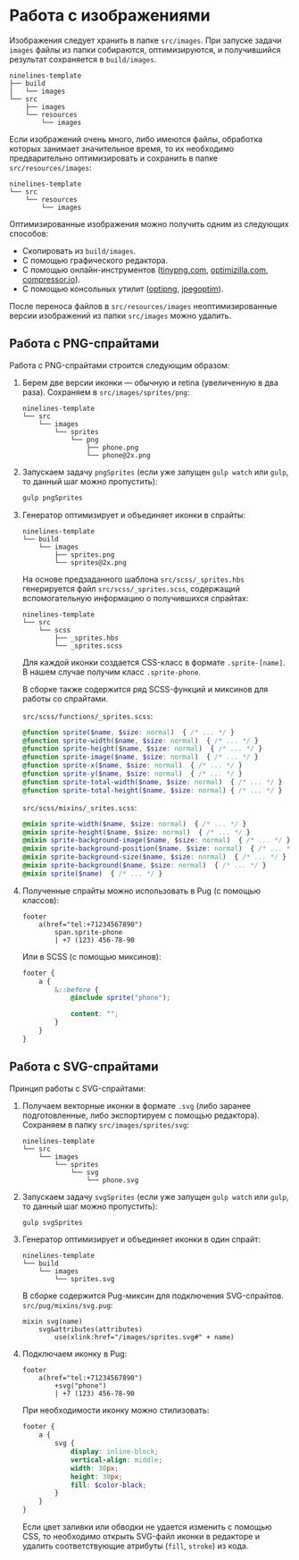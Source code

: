 # Работа с изображениями

Изображения следует хранить в папке `src/images`.
При запуске задачи `images` файлы из папки собираются, оптимизируются, и получившийся результат сохраняется в `build/images`.

```text
ninelines-template
├── build
│   └── images
└── src
    ├── images
    └── resources
        └── images
```

Если изображений очень много, либо имеются файлы, обработка которых занимает значительное время, то их необходимо предварительно оптимизировать и сохранить в папке `src/resources/images`:

```text
ninelines-template
└── src
    └── resources
        └── images
```

Оптимизированные изображения можно получить одним из следующих способов:

* Скопировать из `build/images`.
* С помощью графического редактора.
* С помощью онлайн-инструментов ([tinypng.com](https://tinypng.com), [optimizilla.com](http://optimizilla.com/ru/), [compressor.io](https://compressor.io/)).
* С помощью консольных утилит ([optipng](http://optipng.sourceforge.net/), [jpegoptim](https://ruhighload.com/post/Jpegoptim)).

После переноса файлов в `src/resources/images` неоптимизированные версии изображений из папки `src/images` можно удалить.

## Работа с PNG-спрайтами

Работа с PNG-спрайтами строится следующим образом:

1. Берем две версии иконки — обычную и retina (увеличенную в два раза).
   Сохраняем в `src/images/sprites/png`:

   ```text
   ninelines-template
   └── src
       └── images
           └── sprites
               └── png
                   ├── phone.png
                   └── phone@2x.png
   ```

2. Запускаем задачу `pngSprites` (если уже запущен `gulp watch` или `gulp`, то данный шаг можно пропустить):

   ```bash
   gulp pngSprites
   ```

3. Генератор оптимизирует и объединяет иконки в спрайты:

   ```text
   ninelines-template
   └── build
       └── images
           ├── sprites.png
           └── sprites@2x.png
   ```

   На основе предзаданного шаблона `src/scss/_sprites.hbs` генерируется файл `src/scss/_sprites.scss`, содержащий вспомогательную информацию о получившихся спрайтах:

   ```text
   ninelines-template
   └── src
       └── scss
           ├── _sprites.hbs
           └── _sprites.scss
   ```

   Для каждой иконки создается CSS-класс в формате `.sprite-[name]`.
   В нашем случае получим класс `.sprite-phone`.

   В сборке также содержится ряд SCSS-функций и миксинов для работы со спрайтами.

   `src/scss/functions/_sprites.scss`:

   ```scss
   @function sprite($name, $size: normal)  { /* ... */ }
   @function sprite-width($name, $size: normal)  { /* ... */ }
   @function sprite-height($name, $size: normal)  { /* ... */ }
   @function sprite-image($name, $size: normal)  { /* ... */ }
   @function sprite-x($name, $size: normal)  { /* ... */ }
   @function sprite-y($name, $size: normal)  { /* ... */ }
   @function sprite-total-width($name, $size: normal)  { /* ... */ }
   @function sprite-total-height($name, $size: normal) { /* ... */ }
   ```

   `src/scss/mixins/_srites.scss`:

   ```scss
   @mixin sprite-width($name, $size: normal)  { /* ... */ }
   @mixin sprite-height($name, $size: normal)  { /* ... */ }
   @mixin sprite-background-image($name, $size: normal)  { /* ... */ }
   @mixin sprite-background-position($name, $size: normal)  { /* ... */ }
   @mixin sprite-background-size($name, $size: normal)  { /* ... */ }
   @mixin sprite-background($name, $size: normal)  { /* ... */ }
   @mixin sprite($name)  { /* ... */ }
   ```

4. Полученные спрайты можно использовать в Pug (с помощью классов):

   ```jade
   footer
       a(href="tel:+71234567890")
           span.sprite-phone
           | +7 (123) 456-78-90
   ```

   Или в SCSS (с помощью миксинов):

   ```scss
   footer {
       a {
           &::before {
               @include sprite("phone");

               content: "";
           }
       }
   }
   ```

## Работа с SVG-спрайтами

Принцип работы с SVG-спрайтами:

1. Получаем векторные иконки в формате `.svg` (либо заранее подготовленные, либо экспортируем с помощью редактора).
   Сохраняем в папку `src/images/sprites/svg`:

   ```text
   ninelines-template
   └── src
       └── images
           └── sprites
               └── svg
                   └── phone.svg
   ```

2. Запускаем задачу `svgSprites` (если уже запущен `gulp watch` или `gulp`, то данный шаг можно пропустить):

   ```bash
   gulp svgSprites
   ```

3. Генератор оптимизирует и объединяет иконки в один спрайт:

   ```text
   ninelines-template
   └── build
       └── images
           └── sprites.svg
   ```

   В сборке содержится Pug-миксин для подключения SVG-спрайтов.<br>
   `src/pug/mixins/svg.pug`:

   ```jade
   mixin svg(name)
       svg&attributes(attributes)
           use(xlink:href="/images/sprites.svg#" + name)
   ```

4. Подключаем иконку в Pug:

   ```jade
   footer
       a(href="tel:+71234567890")
           +svg("phone")
           | +7 (123) 456-78-90
   ```

   При необходимости иконку можно стилизовать:

   ```scss
   footer {
       a {
           svg {
               display: inline-block;
               vertical-align: middle;
               width: 30px;
               height: 30px;
               fill: $color-black;
           }
       }
   }
   ```

   Если цвет заливки или обводки не удается изменить с помощью CSS, то необходимо открыть SVG-файл иконки в редакторе и удалить соответствующие атрибуты (`fill`, `stroke`) из кода.
